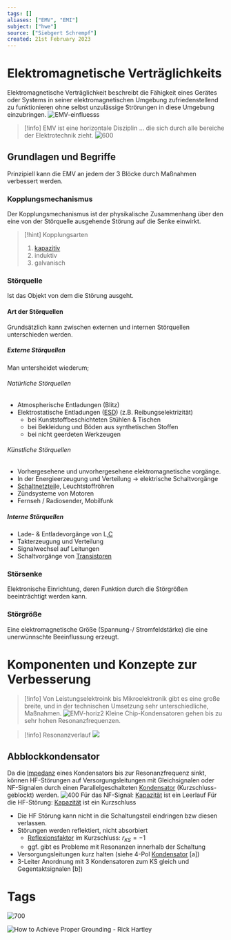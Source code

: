```yaml
---
tags: []
aliases: ["EMV", "EMI"]
subject: ["hwe"]
source: ["Siebgert Schrempf"]
created: 21st February 2023
---
```


# Elektromagnetische Verträglichkeits
Elektromagnetische Verträglichkeit beschreibt die Fähigkeit eines Gerätes oder Systems in seiner elektromagnetischen Umgebung zufriedenstellend zu funktionieren ohne selbst unzulässige Strörungen in diese Umgebung einzubringen.
![EMV-einfluesss](assets/EMV-einfluesss.png)
> [!info] EMV ist eine horizontale Disziplin
> ... die sich durch alle bereiche der Elektrotechnik zieht.
> ![600](assets/EMV-horiz.png)
## Grundlagen und Begriffe

Prinzipiell kann die EMV an jedem der 3 Blöcke durch Maßnahmen verbessert werden.
### Kopplungsmechanismus
Der Kopplungsmechanismus ist der physikalische Zusammenhang über den eine von der Störquelle ausgehende Störung auf die Senke einwirkt.

> [!hint] Kopplungsarten
> 1. [kapazitiv](Kapazitive%20Kopplung.md)
> 2. induktiv
> 3. galvanisch
> 

### Störquelle
Ist das Objekt von dem die Störung ausgeht.
#### Art der Störquellen
Grundsätzlich kann zwischen externen und internen Störquellen unterschieden werden.
##### Externe Störquellen
Man untersheidet wiederum;
###### Natürliche Störquellen
- Atmospherische Entladungen (Blitz)
- Elektrostatische Entladungen ([ESD](ESD.md)) (z.B. Reibungselektrizität)
	- bei Kunststoffbeschichteten Stühlen & Tischen
	- bei Bekleidung und Böden aus synthetischen Stoffen
	- bei nicht geerdeten Werkzeugen
###### Künstliche Störquellen
- Vorhergesehene und unvorhergesehene elektromagnetische vorgänge.
- In der Energieerzeugung und Verteilung → elektrische Schaltvorgänge
- [Schaltnetzteil](Stromversorgungseinheiten/Schaltnetzteil.md)e, Leuchtstoffröhren
- Zündsysteme von Motoren
- Fernseh / Radiosender, Mobilfunk

##### Interne Störquellen
- Lade- & Entladevorgänge von L,[C](../assets/C.md)
- Takterzeugung und Verteilung
- Signalwechsel auf Leitungen
- Schaltvorgänge von [Transistoren]({MOC}%20Transistor.md)

### Störsenke
Elektronische Einrichtung, deren Funktion durch die Störgrößen beeinträchtigt werden kann.

### Störgröße
Eine elektromagnetische Größe (Spannung-/ Stromfeldstärke) die eine unerwünnschte Beeinflussung erzeugt.

# Komponenten und Konzepte zur Verbesserung
> [!info] Von Leistungselektroink bis Mikroelektronik gibt es eine große breite, und in der technischen Umsetzung sehr unterschiedliche, Maßnahmen.
> ![EMV-horiz2](assets/EMV-horiz2.png)
> Kleine Chip-Kondensatoren gehen bis zu sehr hohen Resonanzfrequenzen.

> [!info] Resonanzverlauf
> ![](assets/EMV_impedanz.png)

## Abblockkondensator
Da die [Impedanz](Impedanz.md) eines Kondensators bis zur Resonanzfrequenz sinkt, können HF-Störungen auf Versorgungsleitungen mit Gleichsignalen oder NF-Signalen durch einen Parallelgeschalteten [Kondensator](Kapazität.md) (Kurzschluss-geblockt) werden.
![400](assets/AbblockCap.png)
Für das NF-Signal: [Kapazität](Kapazität.md) ist ein Leerlauf
Für die HF-Störung: [Kapazität](Kapazität.md) ist ein Kurzschluss

- Die HF Störung kann nicht in die Schaltungsteil eindringen bzw diesen verlassen.
- Störungen werden reflektiert, nicht absorbiert
	- [Reflexionsfaktor](../hf-technik/Reflexionsfaktor.md) im Kurzschluss: $r_{KS}=-1$
	- ggf. gibt es Probleme mit Resonanzen innerhalb der Schaltung
- Versorgungsleitungen kurz halten (siehe 4-Pol [Kondensator](Kapazität.md) [a])
- 3-Leiter Anordnung mit 3 Kondensatoren zum KS gleich und Gegentaktsignalen [b])
# Tags
![700](assets/SchirmLeiterbahn.png)

![How to Achieve Proper Grounding - Rick Hartley](https://www.youtube.com/watch?v=ySuUZEjARPY)